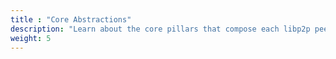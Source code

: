 ```yaml
---
title : "Core Abstractions"
description: "Learn about the core pillars that compose each libp2p peer and a libp2p network."
weight: 5
---
```

